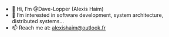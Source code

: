 - 👋 Hi, I’m @Dave-Lopper (Alexis Haim)
- 👀 I’m interested in software development, system architecture, distributed systems...
- 📫 Reach me at: alexishaim@outlook.fr

<!---
Dave-Lopper/Dave-Lopper is a ✨ special ✨ repository because its `README.md` (this file) appears on your GitHub profile.
You can click the Preview link to take a look at your changes.
--->
